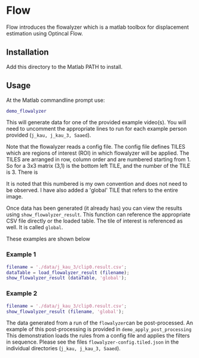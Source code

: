 
# Flow

Flow introduces the flowalyzer which is a matlab toolbox for displacement estimation using Optincal Flow. 

## Installation

Add this directory to the Matlab PATH to install.

## Usage

At the Matlab commandline prompt use:

```matlab
demo_flowalyzer
```

This will generate data for one of the provided example video(s). You will need to uncomment the appropriate lines to run for each 
example person provided  (````j_kau, j_kau_3, Saaed````).

Note that the flowalyzer reads a config file. The config file defines  TILES which are regions of interest (ROI) in which flowalyzer will be applied. The TILES are arranged in row, column order and are numbered  starting from 1. So for a 3x3 matrix (3,1) is the bottom left TILE, and the number of the TILE is 3. There is  

It is noted that this numbered is my own convention and does not need to be observed.  I have also added a 'global' TILE that refers to the entire image. 

Once data has been generated (it already has) you can view the results using ```show_flowalyzer_result```. This function can reference the appropriate CSV file directly or the loaded table. The tile of interest is referenced as well. It is called ```global```.

These examples are shown below

### Example 1 

```matlab
filename = './data/j_kau_3/clip0.result.csv';
dataTable = load_flowalyzer_result (filename);
show_flowalyzer_result (dataTable, 'global');
```

### Example 2

```matlab
filename = './data/j_kau_3/clip0.result.csv';
show_flowalyzer_result (filename, 'global');
```

The data generated from a run of the ```flowalyzer```can be post-processed. An example of this post-processing is provided in ```demo_apply_post_processing``` This demonstration loads the rules from a config file and applies the filters in sequence. Please see the files ```flowalyzer-config.tiled.json``` in the individual directories (````j_kau, j_kau_3, Saaed````).
